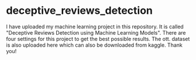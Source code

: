 # deceptive_reviews_detection

I have uploaded my machine learning project in this repository.
It is called "Deceptive Reviews Detection using Machine Learning Models".
There are four settings for this project to get the best possible results. 
The ott. dataset is also uploaded here which can also be downloaded from kaggle.
Thank you!

